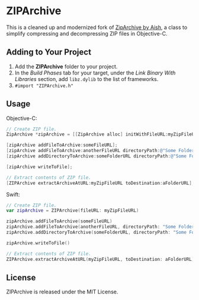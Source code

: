 # ZIPArchive

This is a cleaned up and modernized fork of [ZipArchive by Aish](https://code.google.com/p/ziparchive/), a class to simplify compressing and decompressing ZIP files in Objective-C.


## Adding to Your Project

1. Add the **ZIPArchive** folder to your project.
2. In the _Build Phases_ tab for your target, under the _Link Binary With Libraries_ section, add `libz.dylib` to the list of frameworks.
3. `#import "ZIPArchive.h"`


## Usage

Objective-C:
```objective-c
// Create ZIP file.
ZipArchive *zipArchive = [[ZipArchive alloc] initWithFileURL:myZipFileURL];

[zipArchive addFileToArchive:someFileURL];
[zipArchive addFileToArchive:anotherFileURL directoryPath:@"Some Folder"];
[zipArchive addDirectoryToArchive:someFolderURL directoryPath:@"Some Folder"];

[zipArchive writeToFile];

// Extract contents of ZIP file.
[ZIPArchive extractArchiveAtURL:myZipFileURL toDestination:aFolderURL];
```

Swift:
```swift
// Create ZIP file.
var zipArchive = ZIPArchive(fileURL: myZipFileURL)

zipArchive.addFileToArchive(someFileURL)
zipArchive.addFileToArchive(anotherFileURL, directoryPath: "Some Folder")
zipArchive.addDirectoryToArchive(someFolderURL, directoryPath: "Some Folder")

zipArchive.writeToFile()

// Extract contents of ZIP file.
ZIPArchive.extractArchiveAtURL(myZipFileURL, toDestination: aFolderURL)
```


## License

ZIPArchive is released under the MIT License.